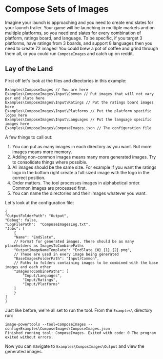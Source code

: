 Compose Sets of Images
===
Imagine your launch is approaching and you need to create end slates for your launch trailer. Your game will be launching in multiple markets and on multiple platforms, so you need end slates for every combination of platform, ratings board, and language. To be specific, if you target 3 platforms, have ratings from 3 boards, and support 8 languages then you need to create 72 images! You could brew a pot of coffee and grind through them all, or you could run `ComposeImages` and catch up on reddit.

Lay of the Land
---
First off let's look at the files and directories in this example:

    Examples\ComposeImages // You are here
    Examples\ComposeImages\Input\Common // Put images that will not vary per end slate here
    Examples\ComposeImages\Input\Ratings // Put the ratings board images here
    Examples\ComposeImages\Input\Platforms // Put the platform specific logos here
    Examples\ComposeImages\Input\Languages // Put the language specific images here
    Examples\ComposeImages\ComposeImages.json // The configuration file

A few things to call out:

  1. You can put as many images in each directory as you want. But more images means more memory.
  1. Adding non-common images means many more generated images. Try to consolidate things where possible.
  1. All images should be the same size. For example if you want the ratings logo in the bottom right create a full sized image with the logo in the correct position.
  1. Order matters. The tool processes images in alphabetical order. Common images are processed first.
  1. You can name the directories and their images whatever you want.

Let's look at the configuration file:

    {
    "OutputFolderPath": "Output",
    "Debug": false,
    "LogFilePath":  "ComposeImagesLog.txt",
    "Jobs": [
        {
        "Name": "EndSlate",
        // Format for generated images. There should be as many placeholders as ImagesToCombinePaths
        "OutputImageNameTemplate": "EndSlate_{0}_{1}_{2}.png",
        // These are used in every image being generated
        "BaseImagesFolderPath": "Input/Common",
        // Paths to folders containing images to be combined with the base images and each other
        "ImagesToCombinePaths": [
            "Input/Languages",
            "Input/Ratings",
            "Input/Platforms"
        ]
        }
    ]
    }

Just like before, we're all set to run the tool. From the `Examples\` directory run:

    image-powertools --tool=ComposeImages --config=Examples\ComposeImages\ComposeImages.json
    Finished running tool: ComposeImages. Exited with code: 0 The program exited without errors.

Now you can navigate to `Examples\ComposImages\Output` and view the generated images.